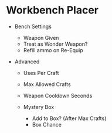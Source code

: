 # Workbench Placer
   * Bench Settings
      * Weapon Given
      * Treat as Wonder Weapon?
      * Refill ammo on Re-Equip
         
   * Advanced
      * Uses Per Craft
      * Max Allowed Crafts
      * Weapon Cooldown Seconds
         
      * Mystery Box
         * Add to Box? (After Max Crafts)
         * Box Chance
      
